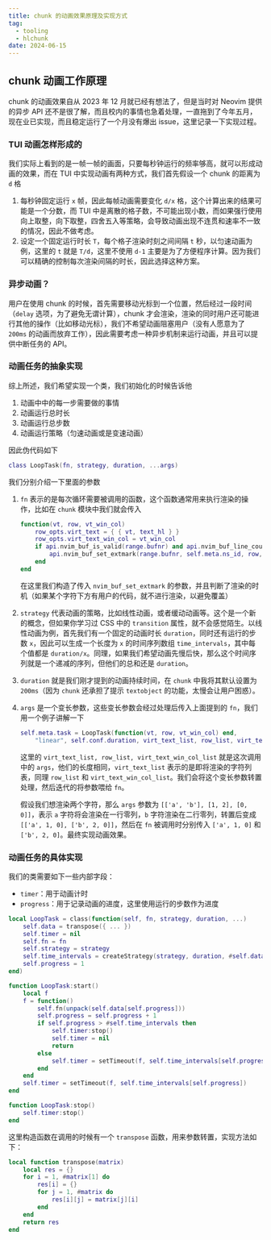 ```yaml
---
title: chunk 的动画效果原理及实现方式
tag:
  - tooling
  - hlchunk
date: 2024-06-15
---
```


## chunk 动画工作原理

chunk 的动画效果自从 2023 年 12 月就已经有想法了，但是当时对 Neovim 提供的异步 API 还不是很了解，而且校内的事情也急着处理，一直拖到了今年五月，现在业已实现，而且稳定运行了一个月没有爆出 issue，这里记录一下实现过程。

### TUI 动画怎样形成的

我们实际上看到的是一帧一帧的画面，只要每秒钟运行的频率够高，就可以形成动画的效果，而在 TUI 中实现动画有两种方式，我们首先假设一个 chunk 的距离为 `d` 格

1. 每秒钟固定运行 `x` 帧，因此每帧动画需要变化 `d/x` 格，这个计算出来的结果可能是一个分数，而 TUI 中是离散的格子数，不可能出现小数，而如果强行使用向上取整，向下取整，四舍五入等策略，会导致动画出现不连贯和速率不一致的情况，因此不做考虑。
2. 设定一个固定运行时长 `T`，每个格子渲染时刻之间间隔 `t` 秒，以匀速动画为例，这里的 `t` 就是 `T/d`，这里不使用 `d-1` 主要是为了方便程序计算。因为我们可以精确的控制每次渲染间隔的时长，因此选择这种方案。

### 异步动画？

用户在使用 chunk 的时候，首先需要移动光标到一个位置，然后经过一段时间（`delay` 选项，为了避免无谓计算），chunk 才会渲染，渲染的同时用户还可能进行其他的操作（比如移动光标），我们不希望动画阻塞用户（没有人愿意为了 `200ms` 的动画而放弃工作），因此需要考虑一种异步机制来运行动画，并且可以提供中断任务的 API。

### 动画任务的抽象实现

综上所述，我们希望实现一个类，我们初始化的时候告诉他

1. 动画中中的每一步需要做的事情
2. 动画运行总时长
3. 动画运行总步数
4. 动画运行策略（匀速动画或是变速动画）

因此伪代码如下

```Lua
class LoopTask(fn, strategy, duration, ...args)
```

我们分别介绍一下里面的参数

1. `fn` 表示的是每次循环需要被调用的函数，这个函数通常用来执行渲染的操作，比如在 `chunk` 模块中我们就会传入

   ```lua
   function(vt, row, vt_win_col)
       row_opts.virt_text = { { vt, text_hl } }
       row_opts.virt_text_win_col = vt_win_col
       if api.nvim_buf_is_valid(range.bufnr) and api.nvim_buf_line_count(range.bufnr) > row then
           api.nvim_buf_set_extmark(range.bufnr, self.meta.ns_id, row, 0, row_opts)
       end
   end
   ```

   在这里我们构造了传入 `nvim_buf_set_extmark` 的参数，并且判断了渲染的时机（如果某个字符下方有用户的代码，就不进行渲染，以避免覆盖）

2. `strategy` 代表动画的策略，比如线性动画，或者缓动动画等。这个是一个新的概念，但如果你学习过 CSS 中的 `transition` 属性，就不会感觉陌生。以线性动画为例，首先我们有一个固定的动画时长 `duration`，同时还有运行的步数 `x`，因此可以生成一个长度为 `x` 的时间序列数组 `time_intervals`，其中每个值都是 `duration/x`。同理，如果我们希望动画先慢后快，那么这个时间序列就是一个递减的序列，但他们的总和还是 `duration`。

3. `duration` 就是我们刚才提到的动画持续时间，在 `chunk` 中我将其默认设置为 `200ms`（因为 `chunk` 还承担了提示 `textobject` 的功能，太慢会让用户困惑）。

4. `args` 是一个变长参数，这些变长参数会经过处理后传入上面提到的 `fn`，我们用一个例子讲解一下

   ```lua
   self.meta.task = LoopTask(function(vt, row, vt_win_col) end,
       "linear", self.conf.duration, virt_text_list, row_list, virt_text_win_col_list)
   ```

   这里的 `virt_text_list, row_list, virt_text_win_col_list` 就是这次调用中的 `args`，他们的长度相同，`virt_text_list` 表示的是即将渲染的字符列表，同理 `row_list` 和 `virt_text_win_col_list`。我们会将这个变长参数转置处理，然后迭代的将参数喂给 `fn`。

   假设我们想渲染两个字符，那么 `args` 参数为 `[['a', 'b'], [1, 2], [0, 0]]`，表示 `a` 字符将会渲染在一行零列，`b` 字符渲染在二行零列，转置后变成 `[['a', 1, 0], ['b', 2, 0]]`，然后在 `fn` 被调用时分别传入 `['a', 1, 0]` 和 `['b', 2, 0]`。最终实现动画效果。

### 动画任务的具体实现

我们的类需要如下一些内部字段：

- `timer`：用于动画计时
- `progress`：用于记录动画的进度，这里使用运行的步数作为进度

```lua
local LoopTask = class(function(self, fn, strategy, duration, ...)
    self.data = transpose({ ... })
    self.timer = nil
    self.fn = fn
    self.strategy = strategy
    self.time_intervals = createStrategy(strategy, duration, #self.data)
    self.progress = 1
end)

function LoopTask:start()
    local f
    f = function()
        self.fn(unpack(self.data[self.progress]))
        self.progress = self.progress + 1
        if self.progress > #self.time_intervals then
            self.timer:stop()
            self.timer = nil
            return
        else
            self.timer = setTimeout(f, self.time_intervals[self.progress])
        end
    end
    self.timer = setTimeout(f, self.time_intervals[self.progress])
end

function LoopTask:stop()
    self.timer:stop()
end
```

这里构造函数在调用的时候有一个 `transpose` 函数，用来参数转置，实现方法如下：

```lua
local function transpose(matrix)
    local res = {}
    for i = 1, #matrix[1] do
        res[i] = {}
        for j = 1, #matrix do
            res[i][j] = matrix[j][i]
        end
    end
    return res
end
```
